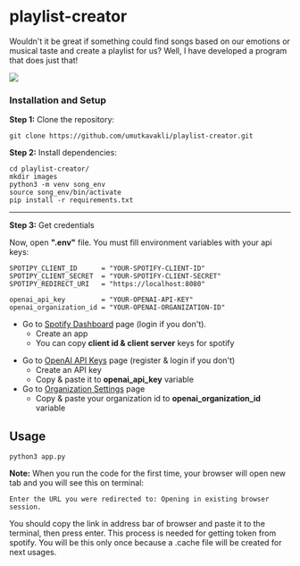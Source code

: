 # playlist-creator

Wouldn't it be great if something could find songs based on our emotions or musical taste and create a playlist for us? Well, I have developed a program that does just that!

![](example.gif)

### Installation and Setup

<b>Step 1:</b> Clone the repository: 
```
git clone https://github.com/umutkavakli/playlist-creator.git
```
<b>Step 2:</b> Install dependencies:
```
cd playlist-creator/
mkdir images
python3 -m venv song_env
source song_env/bin/activate
pip install -r requirements.txt
```
<hr>

<b>Step 3:</b> Get credentials

Now, open <b>".env"</b> file. You must fill environment variables with your api keys: 

```
SPOTIPY_CLIENT_ID      = "YOUR-SPOTIFY-CLIENT-ID"
SPOTIPY_CLIENT_SECRET  = "YOUR-SPOTIFY-CLIENT-SECRET"
SPOTIPY_REDIRECT_URI   = "https://localhost:8080"

openai_api_key         = "YOUR-OPENAI-API-KEY"
openai_organization_id = "YOUR-OPENAI-ORGANIZATION-ID"
```

- Go to [Spotify Dashboard](https://developer.spotify.com/dashboard) page (login if you don't).
    - Create an app
    - You can copy <b>client id & client server</b> keys for spotify


* Go to [OpenAI API Keys](https://platform.openai.com/account/api-keys) page (register & login if you don't)
    * Create an API key
    * Copy & paste it to <b>openai_api_key</b> variable
* Go to [Organization Settings](https://platform.openai.com/account/org-settings) page
    * Copy & paste your organization id to <b>openai_organization_id</b> variable

## Usage

```
python3 app.py
```
<b>Note:</b> When you run the code for the first time, your browser will open new tab and you will see this on terminal:

```
Enter the URL you were redirected to: Opening in existing browser session.
```

You should copy the link in address bar of browser and paste it to the terminal, then press enter. This process is needed for getting token from spotify. You will be this only once because a .cache file will be created for next usages. 
